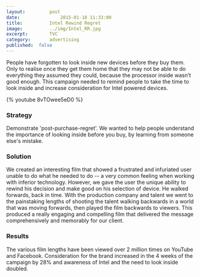 ```yaml
---
layout:			post
date:				2015-01-18 11:33:00
title:			Intel Rewind Regret
image:			../img/Intel_RR.jpg
excerpt:		TVC
category:		advertising
published:	false
---
```


People have forgotten to look inside new devices before they buy them. Only to realise once they get them home that they may not be able to do everything they assumed they could, because the processor inside wasn’t good enough. This campaign needed to remind people to take the time to look inside and increase consideration for Intel powered devices.

{% youtube 8vTOwee5eD0 %}

### Strategy ###

Demonstrate 'post-purchase-regret'. We wanted to help people understand the importance of looking inside before you buy, by learning from someone else's mistake.

### Solution ###

We created an interesting film that showed a frustrated and infuriated user unable to do what he needed to do -- a very common feeling when working with inferior technology. However, we gave the user the unique ability to rewind his decision and make good on his selection of device. He walked forwards, back in time. With the production company and talent we went to the painstaking lengths of shooting the talent walking backwards in a world that was moving forwards, then played the film backwards to viewers. This produced a really engaging and compelling film that delivered the message comprehensively and memorably for our client.

### Results ###

The various film lengths have been viewed over 2 million times on YouTube and Facebook. Consideration for the brand increased in the 4 weeks of the campaign by 28% and awareness of Intel and the need to look inside doubled.
